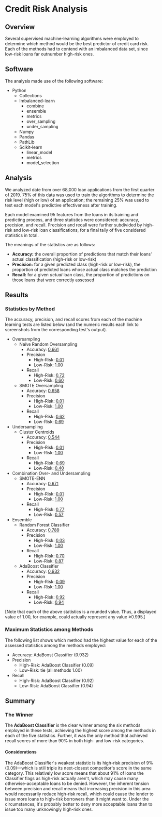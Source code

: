 # Credit Risk Analysis

## Overview

Several supervised machine-learning algorithms were employed to determine which method would be the best predictor of credit card risk. Each of the methods had to contend with an imbalanced data set, since low-risk loans far outnumber high-risk ones.

## Software

The analysis made use of the following software:
- Python
  - Collections
  - Imbalanced-learn
    - combine
    - ensemble
    - metrics
    - over_sampling
    - under_sampling
  - Numpy
  - Pandas
  - PathLib
  - Scikit-learn
    - linear_model
    - metrics
    - model_selection

## Analysis

We analyzed date from over 68,000 loan applications from the first quarter of 2019. 75% of this data was used to train the algorithms to determine the risk level (high or low) of an application; the remaining 25% was used to test each model's predictive effectiveness after training.

Each model examined 95 features from the loans in its training and predicting process, and three statistics were considered: accuracy, precision, and recall. Precision and recall were further subdivided by high-risk and low-risk loan classifications, for a final tally of five considered statistics in total.

The meanings of the statistics are as follows:
- **Accuracy:** the overall proportion of predictions that match their loans' actual classification (high-risk or low-risk)
- **Precision:** for a given predicted class (high-risk or low-risk), the proportion of predicted loans whose actual class matches the prediction
- **Recall:** for a given *actual* loan class, the proportion of predictions on those loans that were correctly assessed

## Results

### Statistics by Method

The accuracy, precision, and recall scores from each of the machine learning tests are listed below (and the numeric results each link to screenshots from the corresponding test's output).

- Oversampling
  - Naïve Random Oversampling
    - Accuracy: [0.661](./Images/01_RO_accuracy.png)
    - Precision
      - High-Risk: [0.01](./Images/01_RO_class_rept.png)
      - Low-Risk: [1.00](./Images/01_RO_class_rept.png)
    - Recall
      - High-Risk: [0.72](./Images/01_RO_class_rept.png)
      - Low-Risk: [0.60](./Images/01_RO_class_rept.png)
  - SMOTE Oversampling
    - Accuracy: [0.658](./Images/02_SMOTE_accuracy.png)
    - Precision
      - High-Risk: [0.01](./Images/02_SMOTE_class_rept.png)
      - Low-Risk: [1.00](./Images/02_SMOTE_class_rept.png)
    - Recall
      - High-Risk: [0.62](./Images/02_SMOTE_class_rept.png)
      - Low-Risk: [0.69](./Images/02_SMOTE_class_rept.png)
- Undersampling
  - Cluster Centroids
    - Accuracy: [0.544](./Images/03_cluster_accuracy.png)
    - Precision
      - High-Risk: [0.01](./Images/03_cluster_class_rept.png)
      - Low-Risk: [1.00](./Images/03_cluster_class_rept.png)
    - Recall
      - High-Risk: [0.69](./Images/03_cluster_class_rept.png)
      - Low-Risk: [0.40](./Images/03_cluster_class_rept.png)
- Combination Over- and Undersampling
  - SMOTE-ENN
    - Accuracy: [0.671](./Images/04_SMOTEENN_accuracy.png)
    - Precision
      - High-Risk: [0.01](./Images/04_SMOTEENN_class_rept.png)
      - Low-Risk: [1.00](./Images/04_SMOTEENN_class_rept.png)
    - Recall
      - High-Risk: [0.77](./Images/04_SMOTEENN_class_rept.png)
      - Low-Risk: [0.57](./Images/04_SMOTEENN_class_rept.png)
- Ensemble
  - Random Forest Classifier
    - Accuracy: [0.789](./Images/05_random_forest_accuracy.png)
    - Precision
      - High-Risk: [0.03](./Images/05_random_forest_class_rept.png)
      - Low-Risk: [1.00](./Images/05_random_forest_class_rept.png)
    - Recall
      - High-Risk: [0.70](./Images/05_random_forest_class_rept.png)
      - Low-Risk: [0.87](./Images/05_random_forest_class_rept.png)
  - AdaBoost Classifier
    - Accuracy: [0.932](./Images/06_AdaBoost_accuracy.png)
    - Precision
      - High-Risk: [0.09](./Images/06_AdaBoost_class_rept.png)
      - Low-Risk: [1.00](./Images/06_AdaBoost_class_rept.png)
    - Recall
      - High-Risk: [0.92](./Images/06_AdaBoost_class_rept.png)
      - Low-Risk: [0.94](./Images/06_AdaBoost_class_rept.png)

\[Note that each of the above statistics is a rounded value. Thus, a displayed value of 1.00, for example, could actually represent any value ≥0.995.\]

### Maximum Statistics among Methods

The following list shows which method had the highest value for each of the assessed statistics among the methods employed:
- Accuracy: AdaBoost Classifier (0.932)
- Precision
  - High-Risk: AdaBoost Classifier (0.09)
  - Low-Risk: tie (all methods 1.00)
- Recall
  - High-Risk: AdaBoost Classifier (0.92)
  - Low-Risk: AdaBoost Classifier (0.94)

## Summary

### The Winner

The **AdaBoost Classifier** is the clear winner among the six methods employed in these tests, achieving the highest score among the methods in each of the five statistics. Further, it was the only method that achieved recall scores of more than 90% in both high- and low-risk categories.

#### Considerations

The AdaBoost Classifier's weakest statistic is its high-risk precision of 9% (0.09)—which is still triple its next-closest competitor's score in the same category. This relatively low score means that about 91% of loans the Classifier flags as high-risk actually aren't, which may cause many otherwise-acceptable loans to be denied. However, the inherent tension between precision and recall means that increasing precision in this area would necessarily reduce high-risk recall, which could cause the lender to issue more loans to high-risk borrowers than it might want to. Under the circumstances, it's probably better to deny more acceptable loans than to issue too many unknowingly high-risk ones.